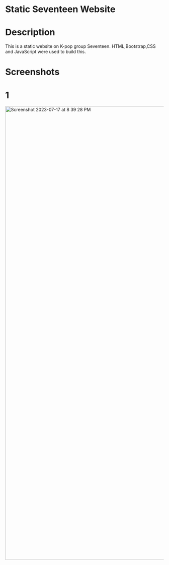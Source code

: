 # Static Seventeen Website

# Description
This is a static website on K-pop group Seventeen. HTML,Bootstrap,CSS and JavaScript were used to build this.

# Screenshots
# 1
<img width="1440" alt="Screenshot 2023-07-17 at 8 39 28 PM" src="https://github.com/meghanaadiga7/Seventeen-Website/assets/106051990/ad9eb574-8c1d-40a8-b5d1-5e24dfb41a3b">

